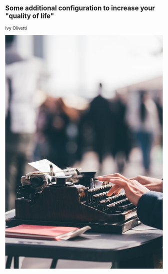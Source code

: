 ## Some additional configuration to increase your "quality of life"

Ivy
Olivetti

![Photo by MILKOVÍ on Unsplash](images/milkovi-FTNGfpYCpGM-unsplash.jpg)